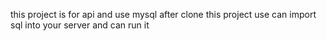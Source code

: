 this project is for api and use mysql after clone this project use can import sql into your server and can run it

